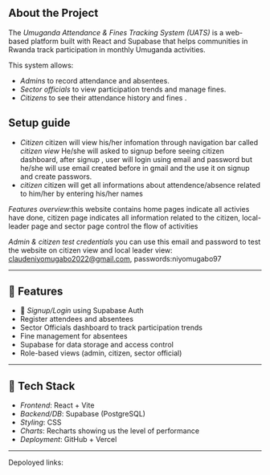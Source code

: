 ##  About the Project

The *Umuganda Attendance & Fines Tracking System (UATS)* is a web-based platform built with React and Supabase that helps communities in Rwanda track participation in monthly Umuganda activities.

This system allows:
- *Admins* to record attendance and absentees.
- *Sector officials* to view participation trends and manage fines.
- *Citizens* to see their attendance history and fines .

## Setup guide

- *Citizen* citizen will view his/her infomation through navigation bar called *citizen view* 
He/she will asked to signup before seeing citizen dashboard, after signup , user will login using email and password
but he/she will use email created before in gmail and the use it on signup and create passwors.
- *citizen* citizen will get all informations about attendence/absence related to him/her by entering his/her names 

*Features overview*:this website contains home pages indicate all activies have done, citizen page indicates all information related to the citizen, local-leader page and sector page control the flow of activities


*Admin & citizen test credentials* you can use this email and password to test the website on citizen view and local leader view: claudeniyomugabo2022@gmail.com, passwords:niyomugabo97






---

## 🌟 Features

- 👤 *Signup/Login* using Supabase Auth
-  Register attendees and absentees
-  Sector Officials dashboard to track participation trends
-  Fine management for absentees
-  Supabase for data storage and access control
-  Role-based views (admin, citizen, sector official)

---

## 🔧 Tech Stack

- *Frontend*: React + Vite
- *Backend/DB*: Supabase (PostgreSQL)
- *Styling*:  CSS
- *Charts*: Recharts showing us the level of performance
- *Deployment*: GitHub + Vercel 

---
Depoloyed links:

